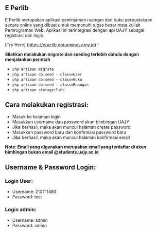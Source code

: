 ## E Perlib
E Perlib merupakan aplikasi peminjaman ruangan dan buku perpustakaan secara online yang dibuat untuk memenuhi tugas besar mata kuliah Pemrograman Web. Aplikasi ini terintegrasi dengan api UAJY sebagai registrasi dan login.

[Try Here] (https://eperlib.noturminesv.my.id) !

**Silahkan melakukan migrate dan seeding terlebih dahulu dengan menjalankan perintah**
- `php artisan migrate` 
- `php artisan db:seed --class=User` 
- `php artisan db:seed --class=Buku` 
- `php artisan db:seed --class=Ruangan`
- `php artisan storage:link`

## Cara melakukan registrasi:

- Masuk ke halaman login
- Masukkan username dan password akun bimbingan UAJY
- Jika berhasil, maka akan muncul halaman create password
- Masukkan password baru dan konfirmasi password baru
- Jika berhasil, maka akan muncul halaman konfirmasi email

**Note: Email yang digunakan merupakan email yang terdaftar di akun bimbingan bukan email @students.uajy.ac.id**

## Username & Password Login:

### Login User:

- Username: 210711480
- Password: test

### Login admin:

- Username: admin
- Password: admin
